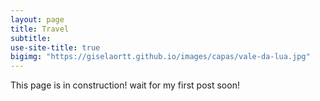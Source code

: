 ```yaml
---
layout: page
title: Travel
subtitle: 
use-site-title: true
bigimg: "https://giselaortt.github.io/images/capas/vale-da-lua.jpg"
---
```


This page is in construction! wait for my first post soon!